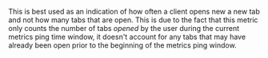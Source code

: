 This is best used as an indication of how often a client opens new a new tab and not how many tabs that are open.
This is due to the fact that this metric only counts the number of tabs _opened_ by the user during the current 
metrics ping time window, it doesn't account for any tabs that may have already been open prior to the beginning 
of the metrics ping window.
